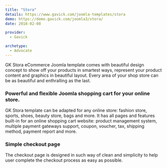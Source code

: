 ```yaml
---
title: "Stora"
details: https://www.gavick.com/joomla-templates/stora
demo: https://demo.gavick.com/joomla3/stora/
date: 2018-02-08

provider:
  - Gavick

archetype:
  - Advocate
---
```


GK Stora eCommerce Joomla template comes with beautiful design concept to show off your products in smartest ways, represent your product content and graphics in beautiful layout. Every area of your shop store can be as beautiful and enthralling as the last.

### Powerful and flexible Joomla shopping cart for your online store.

GK Stora template can be adapted for any online store: fashion store, sports, shoes, beauty store, bags and more. It has all pages and features built-in for an online shopping cart website: product management system, multiple payment gateways support, coupon, voucher, tax, shipping method, payment report and more.

### Simple checkout page

The checkout page is designed in such way of clean and simplicity to help user complete the checkout process as easy as possible.
